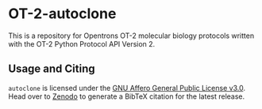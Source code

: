 # OT-2-autoclone

This is a repository for Opentrons OT-2 molecular biology protocols written with the OT-2 Python Protocol API Version 2.

## Usage and Citing
`autoclone` is licensed under the [GNU Affero General Public License v3.0](https://github.com/JuBiotech/OT-2-autoclone/blob/master/LICENSE).
Head over to [Zenodo](https://zenodo.org/record/6390909) to generate a BibTeX citation for the latest release.
